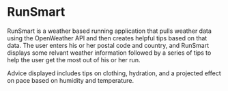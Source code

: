 # RunSmart
RunSmart is a weather based running application that pulls weather data using the OpenWeather API and
then creates helpful tips based on that data. The user enters his or her postal code and country, and RunSmart
displays some relvant weather information followed by a series of tips to help the user get the most out of his
or her run. 

Advice displayed includes tips on clothing, hydration, and a projected effect on pace based on humidity and temperature. 
